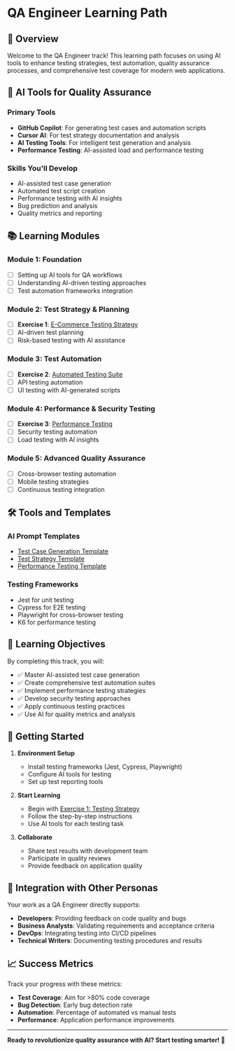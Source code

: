 # QA Engineer Learning Path

## 🎯 Overview

Welcome to the QA Engineer track! This learning path focuses on using AI tools to enhance testing strategies, test automation, quality assurance processes, and comprehensive test coverage for modern web applications.

## 🧠 AI Tools for Quality Assurance

### Primary Tools
- **GitHub Copilot**: For generating test cases and automation scripts
- **Cursor AI**: For test strategy documentation and analysis
- **AI Testing Tools**: For intelligent test generation and analysis
- **Performance Testing**: AI-assisted load and performance testing

### Skills You'll Develop
- AI-assisted test case generation
- Automated test script creation
- Performance testing with AI insights
- Bug prediction and analysis
- Quality metrics and reporting

## 📚 Learning Modules

### Module 1: Foundation
- [ ] Setting up AI tools for QA workflows
- [ ] Understanding AI-driven testing approaches
- [ ] Test automation frameworks integration

### Module 2: Test Strategy & Planning
- [ ] **Exercise 1**: [E-Commerce Testing Strategy](exercise-1-testing-strategy.md)
- [ ] AI-driven test planning
- [ ] Risk-based testing with AI assistance

### Module 3: Test Automation
- [ ] **Exercise 2**: [Automated Testing Suite](exercise-2-automation-suite.md)
- [ ] API testing automation
- [ ] UI testing with AI-generated scripts

### Module 4: Performance & Security Testing
- [ ] **Exercise 3**: [Performance Testing](exercise-3-performance-testing.md)
- [ ] Security testing automation
- [ ] Load testing with AI insights

### Module 5: Advanced Quality Assurance
- [ ] Cross-browser testing automation
- [ ] Mobile testing strategies
- [ ] Continuous testing integration

## 🛠️ Tools and Templates

### AI Prompt Templates
- [Test Case Generation Template](../../templates/qa/test-case-template.md)
- [Test Strategy Template](../../templates/qa/test-strategy-template.md)
- [Performance Testing Template](../../templates/qa/performance-testing-template.md)

### Testing Frameworks
- Jest for unit testing
- Cypress for E2E testing
- Playwright for cross-browser testing
- K6 for performance testing

## 🎯 Learning Objectives

By completing this track, you will:

- ✅ Master AI-assisted test case generation
- ✅ Create comprehensive test automation suites
- ✅ Implement performance testing strategies
- ✅ Develop security testing approaches
- ✅ Apply continuous testing practices
- ✅ Use AI for quality metrics and analysis

## 🚀 Getting Started

1. **Environment Setup**
   - Install testing frameworks (Jest, Cypress, Playwright)
   - Configure AI tools for testing
   - Set up test reporting tools

2. **Start Learning**
   - Begin with [Exercise 1: Testing Strategy](exercise-1-testing-strategy.md)
   - Follow the step-by-step instructions
   - Use AI tools for each testing task

3. **Collaborate**
   - Share test results with development team
   - Participate in quality reviews
   - Provide feedback on application quality

## 🔗 Integration with Other Personas

Your work as a QA Engineer directly supports:

- **Developers**: Providing feedback on code quality and bugs
- **Business Analysts**: Validating requirements and acceptance criteria
- **DevOps**: Integrating testing into CI/CD pipelines
- **Technical Writers**: Documenting testing procedures and results

## 📈 Success Metrics

Track your progress with these metrics:

- **Test Coverage**: Aim for >80% code coverage
- **Bug Detection**: Early bug detection rate
- **Automation**: Percentage of automated vs manual tests
- **Performance**: Application performance improvements

---

**Ready to revolutionize quality assurance with AI? Start testing smarter! 🧪**